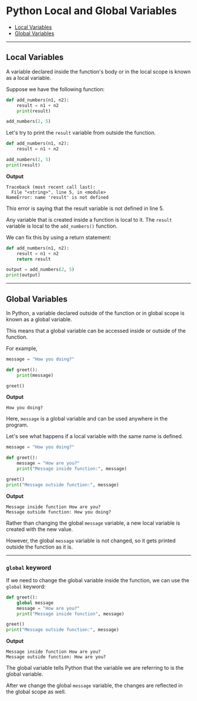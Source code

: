# Python Local and Global Variables


- [Local Variables](#local-variables)
- [Global Variables](#global-variables)

---

## Local Variables
A variable declared inside the function's body or in the local scope is known as a local variable.

Suppose we have the following function:

```python
def add_numbers(n1, n2):
    result = n1 + n2
    print(result)

add_numbers(2, 5)
```

Let's try to print the `result` variable from outside the function.

```python
def add_numbers(n1, n2):
    result = n1 + n2

add_numbers(2, 5)
print(result)
```

**Output**

```
Traceback (most recent call last):
  File "<string>", line 5, in <module>
NameError: name 'result' is not defined
```

This error is saying that the result variable is not defined in line 5.

Any variable that is created inside a function is local to it. The `result` variable is local to the `add_numbers()` function.

We can fix this by using a return statement:

```python
def add_numbers(n1, n2):
    result = n1 + n2
    return result

output = add_numbers(2, 5)
print(output)
```

---

## Global Variables

In Python, a variable declared outside of the function or in global scope is known as a global variable.

This means that a global variable can be accessed inside or outside of the function.

For example,

```python
message = "How you doing?"

def greet():
    print(message)

greet()
```

**Output**

```
How you doing?
```

Here, `message` is a global variable and can be used anywhere in the program.

Let's see what happens if a local variable with the same name is defined.

```python
message = "How you doing?"

def greet():
    message = "How are you?"
    print("Message inside function:", message)

greet()
print("Message outside function:", message)
```

**Output**
```
Message inside function How are you?
Message outside function: How you doing?
```

Rather than changing the global `message` variable, a new local variable is created with the new value.

However, the global `message` variable is not changed, so it gets printed outside the function as it is.

---

### `global` keyword

If we need to change the global variable inside the function, we can use the `global` keyword:

```python
def greet():
    global message
    message = "How are you?"
    print("Message inside function", message)

greet()
print("Message outside function:", message)
```

**Output**

```
Message inside function How are you?
Message outside function: How are you?
```

The global variable tells Python that the variable we are referring to is the global variable.

After we change the global `message` variable, the changes are reflected in the global scope as well.